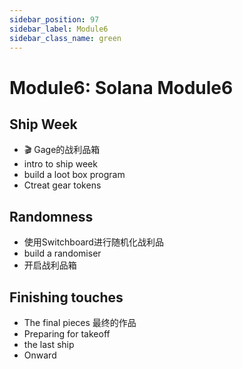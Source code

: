 ```yaml
---
sidebar_position: 97
sidebar_label: Module6
sidebar_class_name: green
---
```


# Module6: Solana Module6

## Ship Week

- 🎬 Gage的战利品箱
- intro to ship week
- build a loot box program
- Ctreat gear tokens

## Randomness

- 使用Switchboard进行随机化战利品
- build a randomiser
- 开启战利品箱

## Finishing touches

- The final pieces 最终的作品
- Preparing for takeoff
- the last ship
- Onward
